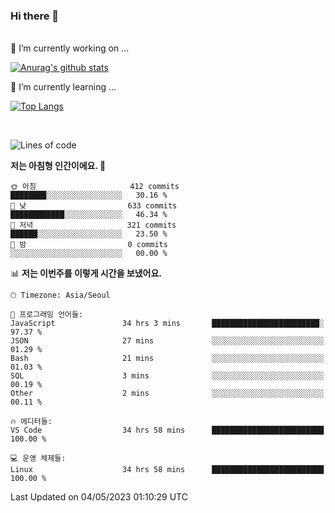 ### Hi there 👋
<br>
🔭 I’m currently working on ...
<br>

[![Anurag's github stats](https://github-readme-stats.vercel.app/api?username=thornewater)](https://github.com/anuraghazra/github-readme-stats)
<br>

🌱 I’m currently learning ...
<br>

[![Top Langs](https://github-readme-stats.vercel.app/api/top-langs/?username=thornewater&layout=compact)](https://github.com/anuraghazra/github-readme-stats)

<br>
<!--START_SECTION:waka-->


![Lines of code](https://img.shields.io/badge/%EC%A0%80%EB%8A%94%20%EC%97%AC%ED%83%9C%EA%B9%8C%EC%A7%80%20-896.9%20thousand%20%EC%A4%84%EC%9D%98%20%EC%BD%94%EB%93%9C%EB%A5%BC%20%EC%9E%91%EC%84%B1%ED%96%88%EC%96%B4%EC%9A%94.-blue)

**저는 아침형 인간이에요. 🐤** 

```text
🌞 아침                     412 commits         ████████░░░░░░░░░░░░░░░░░   30.16 % 
🌆 낮　                     633 commits         ████████████░░░░░░░░░░░░░   46.34 % 
🌃 저녁                     321 commits         ██████░░░░░░░░░░░░░░░░░░░   23.50 % 
🌙 밤　                     0 commits           ░░░░░░░░░░░░░░░░░░░░░░░░░   00.00 % 
```


📊 **저는 이번주를 이렇게 시간을 보냈어요.** 

```text
🕑︎ Timezone: Asia/Seoul

💬 프로그래밍 언어들: 
JavaScript               34 hrs 3 mins       ████████████████████████░   97.37 % 
JSON                     27 mins             ░░░░░░░░░░░░░░░░░░░░░░░░░   01.29 % 
Bash                     21 mins             ░░░░░░░░░░░░░░░░░░░░░░░░░   01.03 % 
SQL                      3 mins              ░░░░░░░░░░░░░░░░░░░░░░░░░   00.19 % 
Other                    2 mins              ░░░░░░░░░░░░░░░░░░░░░░░░░   00.11 % 

🔥 에디터들: 
VS Code                  34 hrs 58 mins      █████████████████████████   100.00 % 

💻 운영 체제들: 
Linux                    34 hrs 58 mins      █████████████████████████   100.00 % 
```


 Last Updated on 04/05/2023 01:10:29 UTC
<!--END_SECTION:waka-->



<!--
**thornewater/thornewater** is a ✨ _special_ ✨ repository because its `README.md` (this file) appears on your GitHub profile.

Here are some ideas to get you started:

- 🔭 I’m currently working on ...
- 🌱 I’m currently learning ...
- 👯 I’m looking to collaborate on ...
- 🤔 I’m looking for help with ...
- 💬 Ask me about ...
- 📫 How to reach me: ...
- 😄 Pronouns: ...
- ⚡ Fun fact: ...
-->
